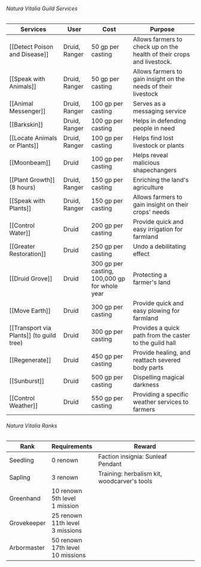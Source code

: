 ###### Natura Vitalia Guild Services
| Services                                 | User          | Cost                                          | Purpose                                                                |
| ---------------------------------------- | ------------- | --------------------------------------------- | ---------------------------------------------------------------------- |
| [[Detect Poison and Disease]]            | Druid, Ranger | 50 gp per casting                             | Allows farmers to check up on the health of their crops and livestock. |
| [[Speak with Animals]]                   | Druid, Ranger | 50 gp per casting                             | Allows farmers to gain insight on the needs of their livestock         |
| [[Animal Messenger]]                     | Druid, Ranger | 100 gp per casting                            | Serves as a messaging service                                          |
| [[Barkskin]]                             | Druid, Ranger | 100 gp per casting                            | Helps in defending people in need                                      |
| [[Locate Animals or Plants]]             | Druid, Ranger | 100 gp per casting                            | Helps find lost livestock or plants                                    |
| [[Moonbeam]]                             | Druid         | 100 gp per casting                            | Helps reveal malicious shapechangers                                   |
| [[Plant Growth]] (8 hours)               | Druid, Ranger | 150 gp per casting                            | Enriching the land's agriculture                                       |
| [[Speak with Plants]]                    | Druid, Ranger | 150 gp per casting                            | Allows farmers to gain insight on their crops' needs                   |
| [[Control Water]]                        | Druid         | 200 gp per casting                            | Provide quick and easy irrigation for farmland                         |
| [[Greater Restoration]]                  | Druid         | 250 gp per casting                            | Undo a debilitating effect                                             |
| [[Druid Grove]]                          | Druid         | 300 gp per casting, 100,000 gp for whole year | Protecting a farmer's land                                             |
| [[Move Earth]]                           | Druid         | 300 gp per casting                            | Provide quick and easy plowing for farmland                            |
| [[Transport via Plants]] (to guild tree) | Druid         | 300 gp per casting                            | Provides a quick path from the caster to the guild hall                |
| [[Regenerate]]                           | Druid         | 450 gp per casting                            | Provide healing, and reattach severed body parts                       |
| [[Sunburst]]                             | Druid         | 500 gp per casting                            | Dispelling magical darkness                                            |
| [[Control Weather]]                      | Druid         | 550 gp per casting                            | Providing a specific weather services to farmers                       |
###### Natura Vitalia Ranks
| Rank | Requirements | Reward |
| ---- | ---- | ---- |
| Seedling | 0 renown | Faction insignia: Sunleaf Pendant |
| Sapling | 3 renown | Training: herbalism kit, woodcarver's tools |
| Greenhand | 10 renown<br>5th level<br>1 mission |  |
| Grovekeeper | 25 renown<br>11th level<br>3 missions |  |
| Arbormaster | 50 renown<br>17th level<br>10 missions |  |
